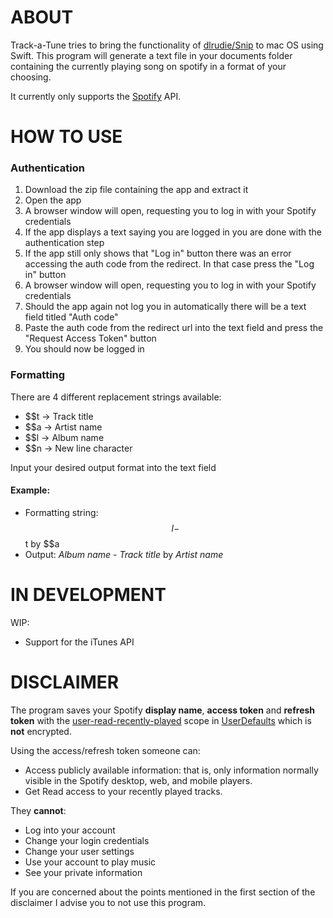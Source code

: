 ABOUT
=====
Track-a-Tune tries to bring the functionality of [dlrudie/Snip](https://github.com/dlrudie/Snip) to mac OS using Swift.
This program will generate a text file in your documents folder containing the currently playing song on spotify in a format of your choosing.

It currently only supports the [Spotify](https://www.spotify.com/) API.

HOW TO USE
=====
### Authentication
1. Download the zip file containing the app and extract it
2. Open the app
3. A browser window will open, requesting you to log in with your Spotify credentials
4. If the app displays a text saying you are logged in you are done with the authentication step
5. If the app still only shows that "Log in" button there was an error accessing the auth code from the redirect. In that case press the "Log in" button
6. A browser window will open, requesting you to log in with your Spotify credentials
7. Should the app again not log you in automatically there will be a text field titled "Auth code"
8. Paste the auth code from the redirect url into the text field and press the "Request Access Token" button
9. You should now be logged in

### Formatting

There are 4 different replacement strings available:
* $$t -> Track title
* $$a -> Artist name
* $$l -> Album name
* $$n -> New line character

Input your desired output format into the text field

#### Example:
* Formatting string:	$$l - $$t by $$a 
* Output:				*Album name* - *Track title* by *Artist name*

IN DEVELOPMENT
=====
WIP:
* Support for the iTunes API

DISCLAIMER
=====
The program saves your Spotify **display name**, **access token** and **refresh token** with the [user-read-recently-played](https://developer.spotify.com/documentation/general/guides/authorization/scopes/#user-read-currently-playing) scope in [UserDefaults](https://developer.apple.com/documentation/foundation/userdefaults) which is **not** encrypted.

Using the access/refresh token someone can:
- Access publicly available information: that is, only information normally visible in the Spotify desktop, web, and mobile players.
- Get Read access to your recently played tracks.

They **cannot**:
- Log into your account
- Change your login credentials
- Change your user settings
- Use your account to play music
- See your private information

If you are concerned about the points mentioned in the first section of the disclaimer I advise you to not use this program.
